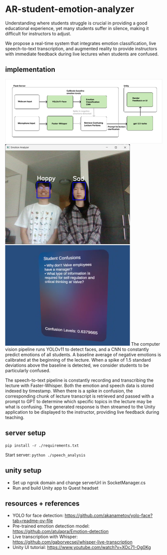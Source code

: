 # AR-student-emotion-analyzer
Understanding where students struggle is crucial in providing a good educational experience,
yet many students suffer in silence, making it difficult for instructors to adjust.

We propose a real-time system that integrates emotion classification, live speech-to-text transcription, and augmented reality to provide instructors with immediate feedback during live lectures when students are confused. 

## implementation
<img src="VR Diagram.png" alt="pipeline diagram"></img>
<img src="sad.png" width=400em alt="pipeline diagram"></img>
<img src="sc.png" width=400em alt="pipeline diagram"></img>
The computer vision pipeline runs YOLOv11 to detect faces, and a CNN to constantly predict
emotions of all students. A baseline average of negative emotions is calibrated at the beginning of the lecture.
When a spike of 1.5 standard deviations above the baseline is detected, we consider students to be particularly confused. 

The speech-to-text pipeline is constantly recording and transcribing the lecture with Faster-Whisper. Both the emotion and speech
data is stored indexed by timestamp. When there is a spike in confusion, the corresponding chunk of lecture transcript
is retrieved and passed with a prompt to GPT to determine which specific topics in the lecture may be what is confusing.
The generated response is then streamed to the Unity application to be displayed to the instructor, providing live feedback
during teaching.

## server setup
`pip install -r ./requirements.txt`

Start server:
`python ./speech_analysis`

## unity setup
- Set up ngrok domain and change serverUrl in SocketManager.cs
- Run and build Unity app to Quest headset

## resources + references
- YOLO for face detection: https://github.com/akanametov/yolo-face?tab=readme-ov-file
- Pre-trained emotion detection model: https://github.com/atulapra/Emotion-detection
- Live transcription with Whisper: https://github.com/gaborvecsei/whisper-live-transcription
- Unity UI tutorial: https://www.youtube.com/watch?v=XOc71-Og0Kg
